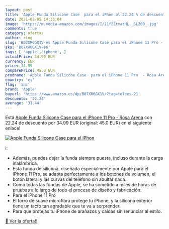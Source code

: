 ```yaml
---
layout: post
title: 'Apple Funda Silicone Case  para el iPhon al 22.24 % de descuento'
date: 2021-02-05 14:33:04
image: 'https://m.media-amazon.com/images/I/21f2ZtvazHL._SL200_.jpg'
comments: true
category: ofertas
author: ring
slug: 'B07XR6GX1V-es Apple Funda Silicone Case para el iPhone 11 Pro - Rosa Arena'
sku: 'B07XR6GX1V-es'
tags: [ 'apple','iphone', ]
actualPrice: 34.99 EUR
currency: EUR
price: 34.99
comparePrice: 45.0 EUR
prodname: 'Apple Funda Silicone Case  para el iPhone 11 Pro  - Rosa Arena'
country: 'es'
flag: '🇪🇸'
brand: 'Apple'
buyurl: 'https://www.amazon.es/dp/B07XR6GX1V/?tag=tolees-21'
descuento: '22.24'
average: '31.44'
---
```


Está [Apple Funda Silicone Case  para el iPhone 11 Pro  - Rosa Arena](https://www.amazon.es/dp/B07XR6GX1V/?tag=tolees-21) con 22.24 de descuento por 34.99 EUR (original: 45.0 EUR) en el siguiente enlace!

[![Apple Funda Silicone Case  para el iPhon](https://m.media-amazon.com/images/I/21f2ZtvazHL._SL200_.jpg)](https://www.amazon.es/dp/B07XR6GX1V/?tag=tolees-21)

ℹ️:

- Además, puedes dejar la funda siempre puesta, incluso durante la carga inalámbrica.
- Esta funda de silicona, diseñada especialmente por Apple para el iPhone 11 Pro, se adapta perfectamente a los botones de volumen, el botón lateral y las curvas del teléfono sin abultar nada.
- Como todas las fundas de Apple, se ha sometido a miles de horas de pruebas a lo largo de todo el proceso de diseño y fabricación.
- Para el iPhone 11 Pro
- El forro de suave microfibra protege tu iPhone, y la silicona exterior tiene un tacto tan agradable que te va a sorprender.
- Para que protejas tu iPhone de arañazos y caídas sin renunciar al estilo.

[🛒 Ver la oferta!!](https://www.amazon.es/dp/B07XR6GX1V/?tag=tolees-21)
